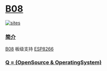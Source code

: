 # [B08](https://github.com/OS-Q/B08)

[![sites](http://182.61.61.133/link/resources/OSQ.png)](http://www.OS-Q.com)

### [简介](https://github.com/OS-Q/B08/wiki)

[B08](https://github.com/OS-Q/B08) 板级支持 [ESP8266](https://github.com/SoCXin/ESP8266)


### [Q = (OpenSource & OperatingSystem) ](http://www.OS-Q.com)
